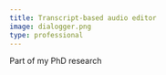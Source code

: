 ```yaml
---
title: Transcript-based audio editor
image: dialogger.png
type: professional
---
```

Part of my PhD research
